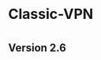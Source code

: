 # Classic-VPN
#
<html>
  <head>
    <title>Title of the document</title>
    <style>
      html {
        height: 50%;
      }
      body {
        padding-top: 30px;
        background: url("https://github.com/master-only/Classic-VPN/raw/main/icon.png") no-repeat;
        background-position-y: top;
      }
    </style>
  </head>
  <body>
    <h2>Version 2.6</h2>
  </body>
</html>
